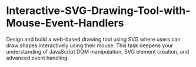 # Interactive-SVG-Drawing-Tool-with-Mouse-Event-Handlers
Design and build a web-based drawing tool using SVG where users can draw shapes interactively using their mouse. This task deepens your understanding of JavaScript DOM manipulation, SVG element creation, and advanced event handling.
